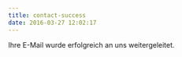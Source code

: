 ```yaml
---
title: contact-success
date: 2016-03-27 12:02:17
---
```


<div class="container">Ihre E-Mail wurde erfolgreich an uns weitergeleitet.</div>
